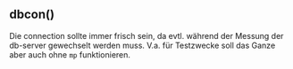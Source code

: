 

<!-- Start ./lib/net.js -->

## dbcon()

Die connection  sollte immer frisch sein,
da evtl. während der Messung der db-server
gewechselt werden muss. V.a. für Testzwecke
soll das Ganze aber auch ohne ```mp```
funktionieren.

<!-- End ./lib/net.js -->

